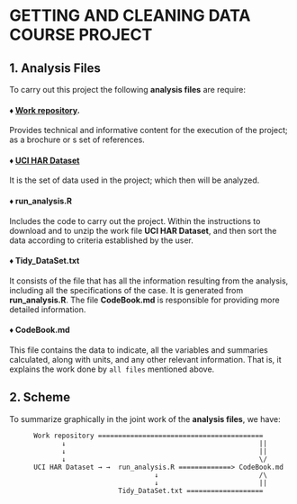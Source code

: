# **GETTING AND CLEANING DATA COURSE PROJECT**

## 1. Analysis Files
   To carry out this project the following **analysis files** are require:

#### ♦ [Work repository](http://archive.ics.uci.edu/ml/datasets/Human+Activity+Recognition+Using+Smartphones).
   Provides technical and informative content for the execution of the project; as a brochure or s set of references.

#### ♦ [UCI HAR Dataset](https://d396qusza40orc.cloudfront.net/getdata%2Fprojectfiles%2FUCI%20HAR%20Dataset.zip)
   It is the set of data used in the project; which then will be analyzed.

#### ♦ run_analysis.R
   Includes the code to carry out the project. Within the instructions to download and to unzip the work file **UCI HAR Dataset**, and then 
   sort the data according to criteria established by the user.

#### ♦ Tidy_DataSet.txt
   It consists of the file that has all the information resulting from the analysis, including all the specifications of the case. It is generated
   from **run_analysis.R**. The file **CodeBook.md** is responsible for providing more detailed information.

#### ♦ CodeBook.md
   This file contains the data to indicate, all the variables and summaries calculated, along with units, and any other
   relevant information. That is, it explains the work done by `all files` mentioned above.

## 2. Scheme
   To summarize graphically in the joint work of the **analysis files**, we have:

          Work repository =========================================
                 ↓                                                ||
                 ↓                                                ||
                 ↓                                                \/
          UCI HAR Dataset → →  run_analysis.R =============> CodeBook.md
                                        ↓                         /\    
                                        ↓                         ||
                               Tidy_DataSet.txt ===================

